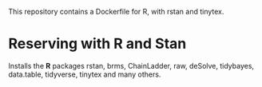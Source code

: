 This repository contains a Dockerfile for R, with rstan and tinytex.

# Reserving with R and Stan

Installs the **R** packages rstan, brms, ChainLadder, raw, deSolve, tidybayes,
data.table, tidyverse, tinytex and many others.


